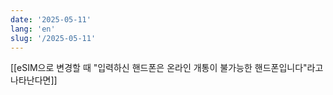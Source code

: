 ```yaml
---
date: '2025-05-11'
lang: 'en'
slug: '/2025-05-11'
---
```


[[eSIM으로 변경할 때 "입력하신 핸드폰은 온라인 개통이 불가능한 핸드폰입니다"라고 나타난다면]]
